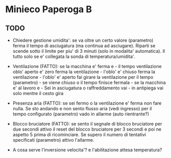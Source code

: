 # Minieco Paperoga B

## TODO

 - Chiedere gestione umidita': se va oltre un certo valore (parametro) ferma il tempo di asciugatura (ma continua ad asciugare). Riparti se scende sotto il limite per piu' di 3 minuti (solo in modalita' automatica). Il tutto solo se e' collegata la sonda di temperatura/umidita'.

 - Ventilazione (FATTO): se la macchina e' ferma e
                    - il tempo ventilazione oblo' aperto e' zero ferma la ventilazione
                    - l'oblo' e' chiuso ferma la ventilazione
                    - l'oblo' e' aperto fai girare la ventilazione per il tempo (parametro)
                        - se viene chiuso o il tempo finisce fermala
                - se la macchina e' al lavoro e
                    - Sei in asciugatura o raffreddamento vai
                    - in antipiega vai solo mentre il cesto gira

 - Presenza aria (FATTO): se sei fermo o la ventilazione e' ferma non fare nulla. Se sto andando e non sento flusso aria (vedi ingresso) per il tempo configurato (parametro) vado in allarme (auto rientrante?)

 - Blocco bruciatore (FATTO): se sento il segnale di blocco bruciatore per due secondi attivo il reset del blocco bruciatore per 3 secondi e poi ne aspetto 5 prima di ricominciare. Se supero il numero di tentativi specificati (parametro) attivo l'allarme.

 - A cosa serve l'inversione velocita'? e l'abilitazione attesa temperatura?
